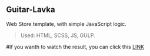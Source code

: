 ## Guitar-Lavka
Web Store template, with simple JavaScript logic.

>Used: HTML, SCSS, JS, GULP.

#If you wanth to watch the result, you can click this [LINK](https://deduvoevali.github.io/Guitar-Lavka/)
